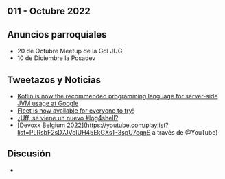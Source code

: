 011 - Octubre 2022
--

## Anuncios parroquiales

- 20 de Octubre Meetup de la Gdl JUG
- 10 de Diciembre la Posadev

## Tweetazos y Noticias

* [Kotlin is now the recommended programming language for server-side JVM usage at Google](https://twitter.com/tsmith/status/1581318139895156737)
* [Fleet is now available for everyone to try!](https://twitter.com/JetBrains_Fleet/status/1580157713379909634?s=20&t=-14dZMvWk9hQx6PizPiRtA)
* [¿Uff, se viene un nuevo #log4shell?](https://twitter.com/SeguInfo/status/1581999898970714112?s=20&t=-14dZMvWk9hQx6PizPiRtA)
* [Devoxx Belgium 2022](https://youtube.com/playlist?list=PLRsbF2sD7JVolUH45EkGXsT-3spU7cqnS a través de @YouTube)

## Discusión

*
